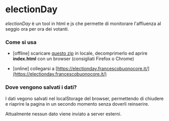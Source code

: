 # electionDay
_electionDay_ è un tool in html e js che permette di monitorare l'affluenza al seggio ora per ora dei votanti.

### Come si usa

   * [offline] scaricare [questo zip](https://electionday.francescobuonocore.it/electionday.zip) in locale, decomprimerlo ed aprire **index.html** con un browser (consigliati Firefox o Chrome)

   * [online] collegarsi a [https://electionday.francescobuonocore.it/](https://electionday.francescobuonocore.it/)
 
### Dove vengono salvati i dati?
 I dati vegono salvati nel localStorage del browser, permettendo di chiudere e riaprire la pagina in un secondo momento senza doverli reinserire.
 
 Attualmente nessun dato viene inviato a server esterni.
 
 
  
